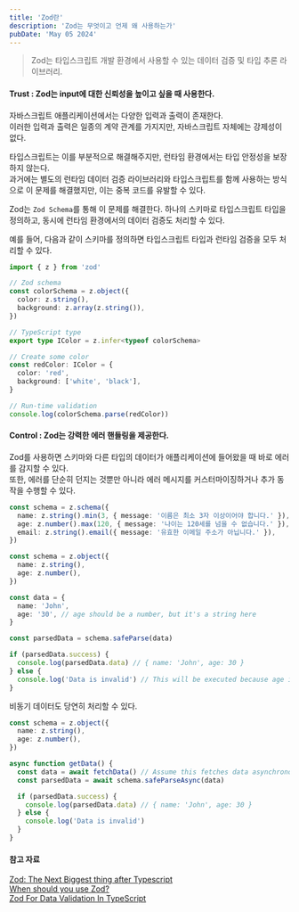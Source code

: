 ```yaml
---
title: 'Zod란'
description: 'Zod는 무엇이고 언제 왜 사용하는가'
pubDate: 'May 05 2024'
---
```


> Zod는 타입스크립트 개발 환경에서 사용할 수 있는 데이터 검증 및 타입 추론 라이브러리.

#### Trust : Zod는 input에 대한 신뢰성을 높이고 싶을 때 사용한다.

자바스크립트 애플리케이션에서는 다양한 입력과 출력이 존재한다.<br>
이러한 입력과 출력은 일종의 계약 관계를 가지지만, 자바스크립트 자체에는 강제성이 없다.

타입스크립트는 이를 부분적으로 해결해주지만, 런타임 환경에서는 타입 안정성을 보장하지 않는다.<br>
과거에는 별도의 런타임 데이터 검증 라이브러리와 타입스크립트를 함께 사용하는 방식으로 이 문제를 해결했지만, 이는 중복 코드를 유발할 수 있다.

Zod는 `Zod Schema`를 통해 이 문제를 해결한다. 하나의 스키마로 타입스크립트 타입을 정의하고, 동시에 런타임 환경에서의 데이터 검증도 처리할 수 있다.

예를 들어, 다음과 같이 스키마를 정의하면 타입스크립트 타입과 런타임 검증을 모두 처리할 수 있다.

```ts
import { z } from 'zod'

// Zod schema
const colorSchema = z.object({
  color: z.string(),
  background: z.array(z.string()),
})

// TypeScript type
export type IColor = z.infer<typeof colorSchema>

// Create some color
const redColor: IColor = {
  color: 'red',
  background: ['white', 'black'],
}

// Run-time validation
console.log(colorSchema.parse(redColor))
```

#### Control : Zod는 강력한 에러 핸들링을 제공한다.

Zod를 사용하면 스키마와 다른 타입의 데이터가 애플리케이션에 들어왔을 때 바로 에러를 감지할 수 있다.<br>
또한, 에러를 단순히 던지는 것뿐만 아니라 에러 메시지를 커스터마이징하거나 추가 동작을 수행할 수 있다.

```ts
const schema = z.schema({
  name: z.string().min(3, { message: '이름은 최소 3자 이상이어야 합니다.' }),
  age: z.number().max(120, { message: '나이는 120세를 넘을 수 없습니다.' }),
  email: z.string().email({ message: '유효한 이메일 주소가 아닙니다.' }),
})
```

```ts
const schema = z.object({
  name: z.string(),
  age: z.number(),
})

const data = {
  name: 'John',
  age: '30', // age should be a number, but it's a string here
}

const parsedData = schema.safeParse(data)

if (parsedData.success) {
  console.log(parsedData.data) // { name: 'John', age: 30 }
} else {
  console.log('Data is invalid') // This will be executed because age is not a number
}
```

비동기 데이터도 당연히 처리할 수 있다.

```ts
const schema = z.object({
  name: z.string(),
  age: z.number(),
})

async function getData() {
  const data = await fetchData() // Assume this fetches data asynchronously
  const parsedData = await schema.safeParseAsync(data)

  if (parsedData.success) {
    console.log(parsedData.data) // { name: 'John', age: 30 }
  } else {
    console.log('Data is invalid')
  }
}
```

#### 참고 자료

<a href="https://dev.to/jareechang/zod-the-next-biggest-thing-after-typescript-4phh" target="_blank">Zod: The Next Biggest thing after Typescript</a><br>
<a href="https://www.totaltypescript.com/when-should-you-use-zod" target="_blank">When should you use Zod?</a><br>
<a href="https://codedamn.com/news/javascript/zod-getting-started" target="_blank">Zod For Data Validation In TypeScript</a><br>
